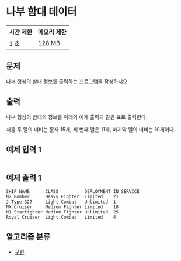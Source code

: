 # 나부 함대 데이터

| 시간 제한 | 메모리 제한 |
| :-------- | :---------- |
| 1 초      | 128 MB      |



## 문제

나부 행성의 함대 정보를 출력하는 프로그램을 작성하시오.



## 출력

나부 행성의 함대의 정보를 아래와 예제 출력과 같은 표로 출력한다.

처음 두 열의 너비는 문자 15개, 세 번째 열은 11개, 마지막 열의 너비는 10개이다.



## 예제 입력 1 

```

```



## 예제 출력 1 

```
SHIP NAME      CLASS          DEPLOYMENT IN SERVICE
N2 Bomber      Heavy Fighter  Limited    21        
J-Type 327     Light Combat   Unlimited  1         
NX Cruiser     Medium Fighter Limited    18        
N1 Starfighter Medium Fighter Unlimited  25        
Royal Cruiser  Light Combat   Limited    4         
```



## 알고리즘 분류

- [구현](https://www.acmicpc.net/problem/tag/102)